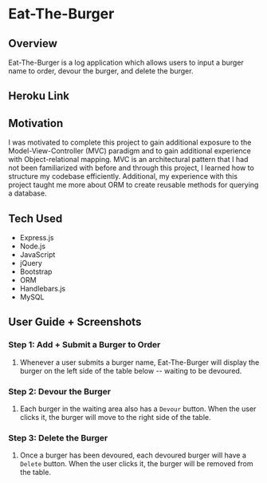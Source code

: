 # Eat-The-Burger

## Overview

Eat-The-Burger is a log application which allows users to input a burger name to order, devour the burger, and delete the burger. 

## Heroku Link

## Motivation 
I was motivated to complete this project to gain additional exposure to the Model-View-Controller (MVC) paradigm and to gain additional experience with Object-relational mapping. MVC is an architectural pattern that I had not been familiarized with before and through this project, I learned how to structure my codebase efficiently. Additional, my experience with this project taught me more about ORM to create reusable methods for querying a database. 

## Tech Used
* Express.js
* Node.js
* JavaScript
* jQuery
* Bootstrap 
* ORM
* Handlebars.js
* MySQL

## User Guide + Screenshots

### Step 1: Add + Submit a Burger to Order

1. Whenever a user submits a burger name, Eat-The-Burger will display the burger on the left side of the table below -- waiting to be devoured.

### Step 2: Devour the Burger

1. Each burger in the waiting area also has a `Devour` button. When the user clicks it, the burger will move to the right side of the table.

### Step 3: Delete the Burger
1. Once a burger has been devoured, each devoured burger will have a `Delete` button. When the user clicks it, the burger will be removed from the table.

